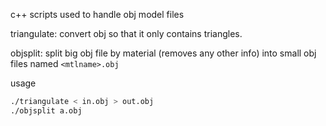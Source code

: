 c++ scripts used to handle obj model files

triangulate: convert obj so that it only contains triangles.

objsplit: split big obj file by material (removes any other info) into small obj files named `<mtlname>.obj`

usage

```bash
./triangulate < in.obj > out.obj
./objsplit a.obj
```

